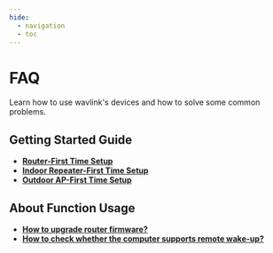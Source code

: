 ```yaml
---
hide:
  - navigation
  - toc
---
```

# FAQ
Learn how to use wavlink's devices and how to solve some common problems.

## Getting Started Guide
- __[Router-First Time Setup](/FAQ/first_time_setup/)__
- __[Indoor Repeater-First Time Setup](/FAQ/indoor_repeater_first_time_setup/)__
- __[Outdoor AP-First Time Setup](/FAQ/outdoor_ap_first_time_setup/)__

## About Function Usage
- __[How to upgrade router firmware?](/FAQ/How_to_upgrade_router_firmware/)__
- __[How to check whether the computer supports remote wake-up?](/FAQ/How_to_check_whether_the_computer_supports_remote_wake-up/)__

